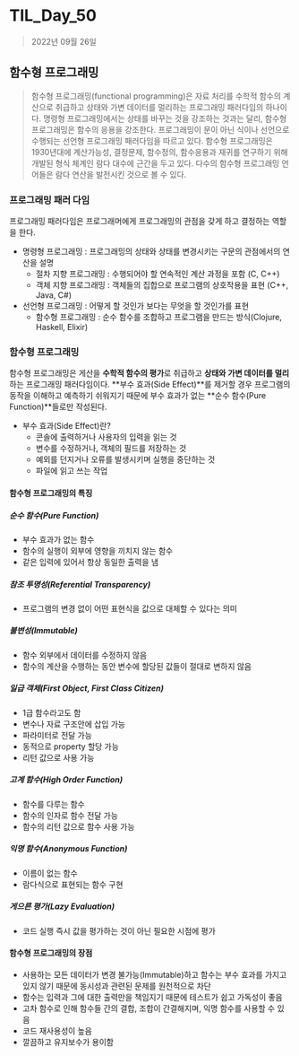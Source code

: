# TIL_Day_50

> 2022년 09월 26일

## 함수형 프로그래밍

> 함수형 프로그래밍(functional programming)은 자료 처리를 수학적 함수의 계산으로 취급하고 상태와 가변 데이터를 멀리하는 프로그래밍 패러다임의 하나이다. 명령형 프로그래밍에서는 상태를 바꾸는 것을 강조하는 것과는 달리, 함수형 프로그래밍은 함수의 응용을 강조한다. 프로그래밍이 문이 아닌 식이나 선언으로 수행되는 선언형 프로그래밍 패러다임을 따르고 있다. 함수형 프로그래밍은 1930년대에 계산가능성, 결정문제, 함수정의, 함수응용과 재귀를 연구하기 위해 개발된 형식 체계인 람다 대수에 근간을 두고 있다. 다수의 함수형 프로그래밍 언어들은 람다 연산을 발전시킨 것으로 볼 수 있다.

### 프로그래밍 패러 다임

프로그래밍 패러다임은 프로그래머에게 프로그래밍의 관점을 갖게 하고 결정하는 역할을 한다.

- 명령형 프로그래밍 : 프로그래밍의 상태와 상태를 변경시키는 구문의 관점에서의 연산을 설명
  - 절차 지향 프로그래밍 : 수행되어야 할 연속적인 계산 과정을 포함 (C, C++)
  - 객체 지향 프로그래밍 : 객체들의 집합으로 프로그램의 상호작용을 표현 (C++, Java, C#)
- 선언형 프로그래밍 : 어떻게 할 것인가 보다는 무엇을 할 것인가를 표현
  - 함수형 프로그래밍 : 순수 함수를 조합하고 프로그램을 만드는 방식(Clojure, Haskell, Elixir)

### 함수형 프로그래밍

함수형 프로그래밍은 게산을 **수학적 함수의 평가**로 취급하고 **상태와 가변 데이터를 멀리**하는 프로그래밍 패러다임이다. **부수 효과(Side Effect)**를 제거할 경우 프로그램의 동작을 이해하고 예측하기 쉬워지기 때문에 부수 효과가 없는 **순수 함수(Pure Function)**들로만 작성된다.

- 부수 효과(Side Effect)란?
  - 콘솔에 출력하거나 사용자의 입력을 읽는 것
  - 변수를 수정하거나, 객체의 필드를 저장하는 것
  - 예외를 던지거나 오류를 발생시키며 실행을 중단하는 것
  - 파일에 읽고 쓰는 작업

#### 함수형 프로그래밍의 특징

##### 순수 함수(Pure Function)

- 부수 효과가 없는 함수
- 함수의 실행이 외부에 영향을 끼치지 않는 함수
- 같은 입력에 있어서 항상 동일한 출력을 냄

##### 참조 투명성(Referential Transparency)

- 프로그램의 변경 없이 어떤 표현식을 값으로 대체할 수 있다는 의미

##### 불변성(Immutable)

- 함수 외부에서 데이터를 수정하지 않음
- 함수의 계산을 수행하는 동안 변수에 할당된 값들이 절대로 변하지 않음

##### 일급 객체(First Object, First Class Citizen)

- 1급 함수라고도 함
- 변수나 자료 구조안에 삽입 가능
- 파라미터로 전달 가능
- 동적으로 property 할당 가능
- 리턴 값으로 사용 가능

##### 고계 함수(High Order Function)

- 함수를 다루는 함수
- 함수의 인자로 함수 전달 가능
- 함수의 리턴 값으로 함수 사용 가능

##### 익명 함수(Anonymous Function)

- 이름이 없는 함수
- 람다식으로 표현되는 함수 구현

##### 게으른 평가(Lazy Evaluation)

- 코드 실행 즉시 값을 평가하는 것이 아닌 필요한 시점에 평가

#### 함수형 프로그래밍의 장점

- 사용하는 모든 데이터가 변경 불가능(Immutable)하고 함수는 부수 효과를 가지고 있지 않기 때문에 동시성과 관련된 문제를 원천적으로 차단
- 함수는 입력과 그에 대한 출력만을 책임지기 때문에 테스트가 쉽고 가독성이 좋음
- 고차 함수로 인해 함수들 간의 결합, 조합이 간결해지며, 익명 함수를 사용할 수 있음
- 코드 재사용성이 높음
- 깔끔하고 유지보수가 용이함